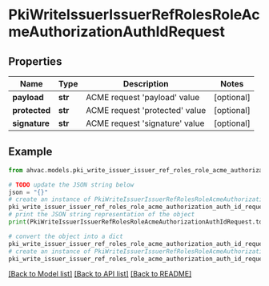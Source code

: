 # PkiWriteIssuerIssuerRefRolesRoleAcmeAuthorizationAuthIdRequest


## Properties

Name | Type | Description | Notes
------------ | ------------- | ------------- | -------------
**payload** | **str** | ACME request &#39;payload&#39; value | [optional] 
**protected** | **str** | ACME request &#39;protected&#39; value | [optional] 
**signature** | **str** | ACME request &#39;signature&#39; value | [optional] 

## Example

```python
from ahvac.models.pki_write_issuer_issuer_ref_roles_role_acme_authorization_auth_id_request import PkiWriteIssuerIssuerRefRolesRoleAcmeAuthorizationAuthIdRequest

# TODO update the JSON string below
json = "{}"
# create an instance of PkiWriteIssuerIssuerRefRolesRoleAcmeAuthorizationAuthIdRequest from a JSON string
pki_write_issuer_issuer_ref_roles_role_acme_authorization_auth_id_request_instance = PkiWriteIssuerIssuerRefRolesRoleAcmeAuthorizationAuthIdRequest.from_json(json)
# print the JSON string representation of the object
print(PkiWriteIssuerIssuerRefRolesRoleAcmeAuthorizationAuthIdRequest.to_json())

# convert the object into a dict
pki_write_issuer_issuer_ref_roles_role_acme_authorization_auth_id_request_dict = pki_write_issuer_issuer_ref_roles_role_acme_authorization_auth_id_request_instance.to_dict()
# create an instance of PkiWriteIssuerIssuerRefRolesRoleAcmeAuthorizationAuthIdRequest from a dict
pki_write_issuer_issuer_ref_roles_role_acme_authorization_auth_id_request_from_dict = PkiWriteIssuerIssuerRefRolesRoleAcmeAuthorizationAuthIdRequest.from_dict(pki_write_issuer_issuer_ref_roles_role_acme_authorization_auth_id_request_dict)
```
[[Back to Model list]](../README.md#documentation-for-models) [[Back to API list]](../README.md#documentation-for-api-endpoints) [[Back to README]](../README.md)


